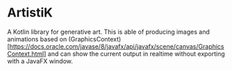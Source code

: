# ArtistiK

A Kotlin library for generative art. This is able of producing images and animations based on 
(GraphicsContext)[https://docs.oracle.com/javase/8/javafx/api/javafx/scene/canvas/GraphicsContext.html] and 
can show the current output in realtime without exporting with a JavaFX window.

